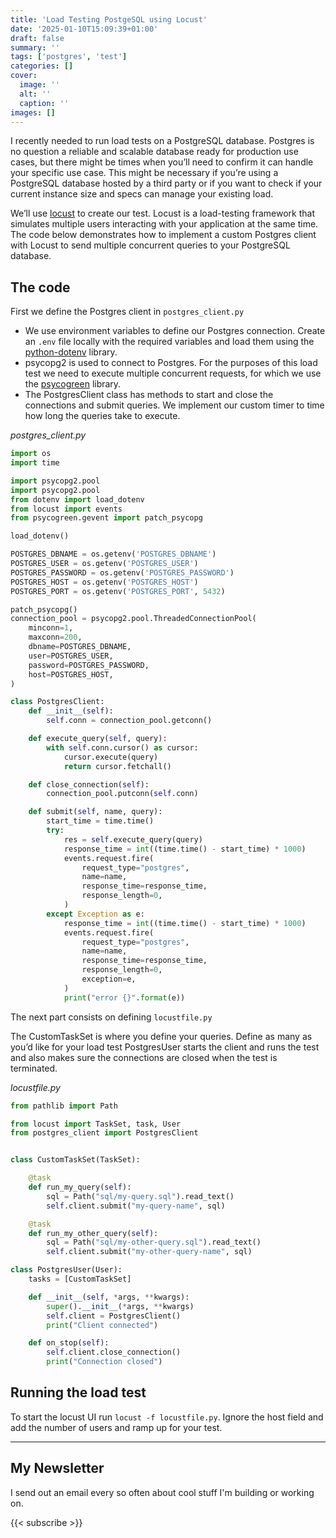```yaml
---
title: 'Load Testing PostgeSQL using Locust'
date: '2025-01-10T15:09:39+01:00'
draft: false
summary: ''
tags: ['postgres', 'test']
categories: []
cover:
  image: ''
  alt: ''
  caption: ''
images: []
---
```


I recently needed to run load tests on a PostgreSQL database. Postgres is no question a reliable and scalable database ready for production use cases, but there might be times when you’ll need to confirm it can handle your specific use case. This might be necessary if you’re using a PostgreSQL database hosted by a third party or if you want to check if your current instance size and specs can manage your existing load.

We’ll use [locust](https://locust.io/) to create our test. Locust is a load-testing framework that simulates multiple users interacting with your application at the same time. The code below demonstrates how to implement a custom Postgres client with Locust to send multiple concurrent queries to your PostgreSQL database.

## The code
First we define the Postgres client in `postgres_client.py`

- We use environment variables to define our Postgres connection. Create an `.env` file locally with the required variables and load them using the [python-dotenv](https://pypi.org/project/python-dotenv/) library.
- psycopg2 is used to connect to Postgres. For the purposes of this load test we need to execute multiple concurrent requests, for which we use the [psycogreen](https://pypi.org/project/psycogreen/) library.
- The PostgresClient class has methods to start and close the connections and submit queries. We implement our custom timer to time how long the queries take to execute.

_postgres_client.py_

```python
import os
import time

import psycopg2.pool
import psycopg2.pool
from dotenv import load_dotenv
from locust import events
from psycogreen.gevent import patch_psycopg

load_dotenv()

POSTGRES_DBNAME = os.getenv('POSTGRES_DBNAME')
POSTGRES_USER = os.getenv('POSTGRES_USER')
POSTGRES_PASSWORD = os.getenv('POSTGRES_PASSWORD')
POSTGRES_HOST = os.getenv('POSTGRES_HOST')
POSTGRES_PORT = os.getenv('POSTGRES_PORT', 5432)

patch_psycopg()
connection_pool = psycopg2.pool.ThreadedConnectionPool(
    minconn=1,
    maxconn=200,
    dbname=POSTGRES_DBNAME,
    user=POSTGRES_USER,
    password=POSTGRES_PASSWORD,
    host=POSTGRES_HOST,
)

class PostgresClient:
    def __init__(self):
        self.conn = connection_pool.getconn()

    def execute_query(self, query):
        with self.conn.cursor() as cursor:
            cursor.execute(query)
            return cursor.fetchall()

    def close_connection(self):
        connection_pool.putconn(self.conn)

    def submit(self, name, query):
        start_time = time.time()
        try:
            res = self.execute_query(query)
            response_time = int((time.time() - start_time) * 1000)
            events.request.fire(
                request_type="postgres",
                name=name,
                response_time=response_time,
                response_length=0,
            )
        except Exception as e:
            response_time = int((time.time() - start_time) * 1000)
            events.request.fire(
                request_type="postgres",
                name=name,
                response_time=response_time,
                response_length=0,
                exception=e,
            )
            print("error {}".format(e))
```

The next part consists on defining `locustfile.py`

The CustomTaskSet is where you define your queries. Define as many as you’d like for your load test
PostgresUser starts the client and runs the test and also makes sure the connections are closed when the test is terminated.

_locustfile.py_

```python
from pathlib import Path

from locust import TaskSet, task, User
from postgres_client import PostgresClient


class CustomTaskSet(TaskSet):

    @task
    def run_my_query(self):
        sql = Path("sql/my-query.sql").read_text()
        self.client.submit("my-query-name", sql)

    @task
    def run_my_other_query(self):
        sql = Path("sql/my-other-query.sql").read_text()
        self.client.submit("my-other-query-name", sql)

class PostgresUser(User):
    tasks = [CustomTaskSet]

    def __init__(self, *args, **kwargs):
        super().__init__(*args, **kwargs)
        self.client = PostgresClient()
        print("Client connected")

    def on_stop(self):
        self.client.close_connection()
        print("Connection closed")
```

## Running the load test

To start the locust UI run `locust -f locustfile.py`. Ignore the host field and add the number of users and ramp up for your test.

---
## My Newsletter

I send out an email every so often about cool stuff I'm building or working on.

{{< subscribe >}}
